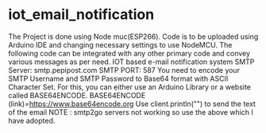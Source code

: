 # iot_email_notification
The Project is done using Node muc(ESP266).
Code is to be uploaded using Arduino IDE and changing necessary settings to use NodeMCU.
The following code can be integrated with any other primary code and convey various messages as per need.
IOT based e-mail notification system
SMTP Server: smtp.pepipost.com
SMTP PORT: 587
You need to encode your SMTP Username and SMTP Password to Base64 format with ASCII Character Set. 
For this, you can either use an Arduino Library or a website called BASE64ENCODE.
BASE64ENCODE (link)=https://www.base64encode.org
Use client.println("") to send the text of the email
NOTE : smtp2go servers not working so use the above which I have adopted.
